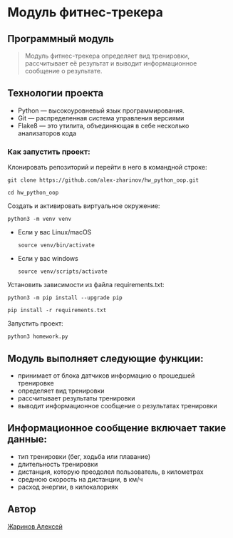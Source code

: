 # Модуль фитнес-трекера

## Программный модуль

> Модуль фитнес-трекера определяет вид тренировки, рассчитывает её результат и выводит информационное сообщение о результате.

## Технологии проекта

- Python — высокоуровневый язык программирования.
- Git — распределенная система управления версиями
- Flake8 — это утилита, объединяющая в себе несколько анализаторов кода

### Как запустить проект:
Клонировать репозиторий и перейти в него в командной строке:

```
git clone https://github.com/alex-zharinov/hw_python_oop.git
```

```
cd hw_python_oop
```

Cоздать и активировать виртуальное окружение:

```
python3 -m venv venv
```

* Если у вас Linux/macOS

    ```
    source venv/bin/activate
    ```

* Если у вас windows

    ```
    source venv/scripts/activate
    ```

Установить зависимости из файла requirements.txt:

```
python3 -m pip install --upgrade pip
```

```
pip install -r requirements.txt
```

Запустить проект:

```
python3 homework.py 
```

## Модуль выполняет следующие функции:
- принимает от блока датчиков информацию о прошедшей тренировке
- определяет вид тренировки
- рассчитывает результаты тренировки
- выводит информационное сообщение о результатах тренировки

## Информационное сообщение включает такие данные:
- тип тренировки (бег, ходьба или плавание)
- длительность тренировки
- дистанция, которую преодолел пользователь, в километрах
- среднюю скорость на дистанции, в км/ч
- расход энергии, в килокалориях

## Автор
[Жаринов Алексей](https://github.com/alex-zharinov)